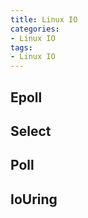 ```yaml
---
title: Linux IO
categories: 
- Linux IO
tags:
- Linux IO
---
```


## Epoll

## Select

## Poll

## IoUring
